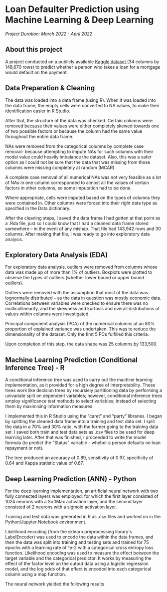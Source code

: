 # Loan Defaulter Prediction using Machine Learning & Deep Learning 

*Project Duration: March 2022 - April 2022*

## About this project

A project conducted on a publicly available  <a href ="https://www.kaggle.com/datasets/yasserh/loan-default-dataset?select=Loan_Default.csv."> Kaggle dataset </a>  (34 columns by 148,670 rows) to predict whether a person who takes a loan for a mortgage would default on the payment. 

## Data Preparation & Cleaning

The data was loaded into a data frame (using R). When it was loaded into the data frame, the empty cells were converted to NA values, to make their identification easier in R Studio. 

After that, the structure of the data was checked. Certain columns were removed because their values were either completely skewed towards one of two possible factors or because the column had the same value throughout the entire data frame.  


NAs were removed from the categorical columns by complete case removal- because attempting to impute NAs for such columns with their modal value could heavily imbalance the dataset. Also, this was a safer option as I could not be sure that the data that was missing from those columns were missing completely at random (MCAR). 

A complete case removal of all numerical NAs was not very feasible as a lot of NAs in one column corresponded to almost all the values of certain factors in other columns, so some imputation had to be done. 

Where appropriate, cells were imputed based on the types of columns they were contained in. Other columns were forced into their right data type as specified in the Data dictionary.

After the cleaning steps, I saved the data frame I had gotten at that point as a .Rda file, just so I could know that I had a cleaned data frame stored somewhere – in the event of any mishap. That file had 143,942 rows and 30 columns.
After making that file, I was ready to go into exploratory data analysis.


## Exploratory Data Analysis (EDA)

For exploratory data analysis, outliers were removed from columns whose data was made up of more than 1% of outliers. Boxplots were plotted to observe the types of outliers (whether lower bound or upper bound outliers).

Outliers were removed with the assumption that most of the data was lognormally distributed – as the data in question was mostly economic data. Correlations between variables were checked to ensure there was no multicollinearity, and the skewness and kurtosis and overall distributions of values within columns were investigated.

Principal component analysis (PCA) of the numerical columns at an 80% proportion of explained variance was undertaken. This was to reduce the dimensionality of the dataset. Only the first 5 PCs fulfilled this criteria.

Upon completion of this step, the data shape was 25 columns by 133,500.



## Machine Learning Prediction (Conditional Inference Tree) - R

A conditional inference tree was used to carry out the machine learning implementation, as it provided for a high degree of interpretability. These trees work like decision trees by recursiely partitioning data by performing a univariate split on dependent variables; however, conditional inference trees employ significance test methods to select variables; instead of selecting them by maximising information measures.  


I implemented this in R Studio using the “caret” and “party” libraries. I began by splitting the cleaned data frame into a training and test data set. I split the data in a 70% and 30% ratio, with the former going to the training data set. I saved both train and test data sets as .csv files to be used for deep learning later. After that was finished, I proceeded to write the model formula (to predict the "Status" variable - wheher a person defaults on loan repayment or not).

The tree produced an accuracy of 0.89, sensitivity of 0.97, specificity of 0.64 and Kappa statistic value of 0.67.


## Deep Learning Prediction (ANN) - Python

For the deep learning implementation, an artificial neural network with two fully connected layers was employed; for which the first layer consisted of 1024 neurons with a SoftMax activation layer, and the second layer consisted of 2 neurons with a sigmoid activation layer.

Training and test data was generated in R as .csv files and worked on in the Python/Jupyter Notebook environment.

Likelihood encoding (from the sklearn.preprocessing library's LabelEncoder) was used to encode the data within the data frames, and then the data was split into training and testing sets and trained for 75 epochs with a learning rate of 1e-2 with a categorical cross entropy loss function. 
Likelihood encoding was used to measure the effect between the target variable and the categorical predictor. It works by measuring the effect of the factor level on the output data using a logistic regression model, and the log odds of that effect is encoded into each categorical column using a map function.

The neural network yielded the following results




